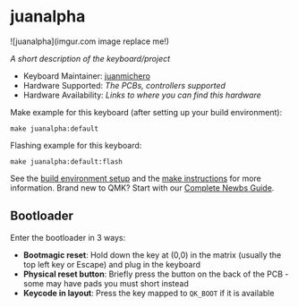 # juanalpha

![juanalpha](imgur.com image replace me!)

*A short description of the keyboard/project*

* Keyboard Maintainer: [juanmichero](https://github.com/juanmichero)
* Hardware Supported: *The PCBs, controllers supported*
* Hardware Availability: *Links to where you can find this hardware*

Make example for this keyboard (after setting up your build environment):

    make juanalpha:default

Flashing example for this keyboard:

    make juanalpha:default:flash

See the [build environment setup](https://docs.qmk.fm/#/getting_started_build_tools) and the [make instructions](https://docs.qmk.fm/#/getting_started_make_guide) for more information. Brand new to QMK? Start with our [Complete Newbs Guide](https://docs.qmk.fm/#/newbs).

## Bootloader

Enter the bootloader in 3 ways:

* **Bootmagic reset**: Hold down the key at (0,0) in the matrix (usually the top left key or Escape) and plug in the keyboard
* **Physical reset button**: Briefly press the button on the back of the PCB - some may have pads you must short instead
* **Keycode in layout**: Press the key mapped to `QK_BOOT` if it is available
